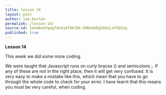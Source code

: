 ```yaml
---
title: lesson 14
layout: post
author: joe.burton
permalink: /lesson-14/
source-id: 1eemkemYqogT4ne14fXKiDk-hMDedeDglKmiLxFXQSSg
published: true
---
```

**Lesson 14**

This week we did some more coding.

We were taught that Javascript runs on curly braces () and semicolons ;. If any of these are not in the right place, then it will get very confused. It is very easy to make a mistake like this, which mean that you have to go through the whole code to check for your error. I have learnt that this means you must be very careful, when coding.

